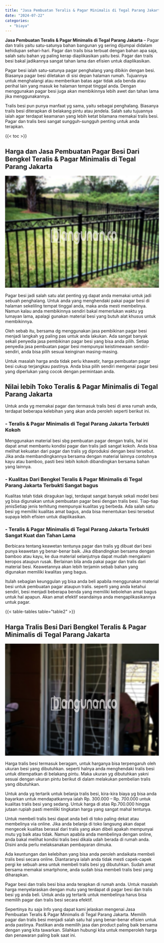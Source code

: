 ```yaml
---
title: "Jasa Pembuatan Teralis & Pagar Minimalis di Tegal Parang Jakarta"
date: "2024-07-22"
categories: 
  - "biaya"
---
```


**Jasa Pembuatan Teralis & Pagar Minimalis di Tegal Parang Jakarta** – Pagar dan tralis yaitu satu-satunya bahan bangunan yg sering dijumpai didalam kehidupan sehari-hari. Pagar dan trails bisa terbuat dengan bahan apa saja, salah satu bahan yg paling kerap diaplikasikan yaitu besi. Pagar dan trails besi bakal jadikannya sangat tahan lama dan efisien untuk diaplikasikan.

Pagar besi ialah satu-satunya pagar penghalang yang dibikin dengan besi. Biasanya pagar besi diletakan di sisi depan halaman rumah. Tujuannya untuk menghalangi atau memberikan batas agar tidak ada benda atau perihal lain yang masuk ke halaman tempat tinggal anda. Dengan menggunakan pagar besi juga akan membikinnya lebih awet dan tahan lama jika menggunakannya.

Tralis besi pun punya manfaat yg sama, yaitu sebagai penghalang. Biasanya trails besi diterapkan di belakang pintu atau jendela. Salah satu tujuannya ialah agar terdapat keamanan yang lebih ketat bilamana memakai tralis besi. Pagar dan tralis besi sangat sungguh-sungguh penting untuk anda terapkan.

{{< toc >}}

## Harga dan Jasa Pembuatan Pagar Besi Dari Bengkel Teralis & Pagar Minimalis di Tegal Parang Jakarta

![Jasa Pembuatan Teralis & Pagar Minimalis di Tegal Parang Jakarta](/images/pagar-minimalis-murah-44.png)

Pagar besi jadi salah satu alat penting yg dapat anda memakai untuk jadi sebuah penghalang. Untuk anda yang menghendaki pakai pagar besi di halaman sekeliling tempat tinggal anda, maka anda mesti membelinya. Namun kalau anda membikinnya sendiri bakal memerlukan waktu yg lumayan lama, apalagi gunakan material besi yang butuh alat khusus untuk membikinnya.

Oleh sebab itu, bersama dg menggunakan jasa pembikinan pagar besi menjadi langkah yg paling pas untuk anda lakukan. Ada sangat banyak sekali penyedia jasa pembikinan pagar besi yang bisa anda pilih. Setiap penyedia jasa pembuatan pagar besi mempunyai keistimewaan sendiri-sendiri, anda bisa pilih sesuai keinginan masing-masing.

Untuk masalah harga anda tidak perlu khawatir, harga pembuatan pagar besi cukup terjangkau pastinya. Anda bisa pilih sendiri mengenai pagar besi yang diperlukan yang cocok dengan permintaan anda.

## Nilai lebih Toko Teralis & Pagar Minimalis di Tegal Parang Jakarta

Untuk anda yg memakai pagar dan termasuk tralis besi di area rumah anda, terdapat beberapa kelebihan yang akan anda peroleh seperti berikut ini.

### \- Teralis & Pagar Minimalis di Tegal Parang Jakarta Terbukti Kokoh

Menggunakan material besi sbg pembuatan pagar dengan tralis, hal ini dapat amat membantu kondisi pagar dan tralis jadi sangat kokoh. Anda bisa melihat kekuatan dari pagar dan tralis yg diproduksi dengan besi tersebut. Jika anda membandingkannya bersama dengan material lainnya contohnya kayu atau bamboo, pasti besi lebih kokoh dibandingkan bersama bahan yang lainnya.

### \- Kualitas Dari Bengkel Teralis & Pagar Minimalis di Tegal Parang Jakarta Terbukti Sangat bagus

Kualitas telah tidak diragukan lagi, terdapat sangat banyak sekali model besi yg bisa digunakan untuk pembuatan pagar besi dengan tralis besi. Tiap-tiap jenisSetiap jenis terhitung mempunyai kualitas yg berbeda. Ada salah satu besi yg memiliki kualitas amat bagus, anda bisa menentukan besi tersebut supaya lebih efisien untuk diaplikasikan.

### \- Teralis & Pagar Minimalis di Tegal Parang Jakarta Terbukti Sangat Kuat dan Tahan Lama

Berbicara tentang keawetan tentunya pagar dan tralis yg dibuat dari besi punya keawetan yg benar-benar baik. Jika dibandingkan bersama dengan bamboo atau kayu, ke dua material selanjutnya dapat mudah mengalami keropos ataupun rusak. Berlainan bila anda pakai pagar dan tralis dari material besi. Keawetannya akan lebih terjamin sebab bahan yang digunakan memiliki kwalitas yang bagus.

Itulah sebagian keunggulan yg bisa anda beli apabila menggunakan material besi untuk pembuatan pagar ataupun tralis. seperti yang anda ketahui sendiri, besi menjadi beberapa benda yang memiliki kebolehan amat bagus untuk hal apapun. Akan amat efektif seandainya anda mengaplikasikannya untuk pagar.

{{< table-tables table="table2" >}}

## Harga Tralis Besi Dari Bengkel Teralis & Pagar Minimalis di Tegal Parang Jakarta

![Jasa Pembuatan Teralis & Pagar Minimalis di Tegal Parang Jakarta](/images/teralis-minimalis-murah-33.png)

Harga tralis besi termasuk beragam, untuk harganya bisa terpengaruh oleh ukuran besi yang dibutuhkan. seperti halnya anda menghendaki tralis besi untuk ditempatkan di belakang pintu. Maka ukuran yg dibutuhkan yakni sesuai dengan ukuran pintu berikut di dalam melakukan pembelian tralis yang dibutuhkan.

Untuk anda yg tertarik untuk belanja tralis besi, kira-kira biaya yg bisa anda bayarkan untuk mendapatkannya ialah Rp. 300.000 – Rp. 700.000 untuk kualitas tralis besi yang sedang. Untuk harga di atas Rp.700.000 hingga jutaan rupiah pasti memiliki tingkatan harga yang sangat mahal tentunya.

Untuk membeli tralis besi dapat anda beli di toko paling dekat atau membelinya via online. Jika anda belanja di toko langsung akan dapat mengecek kualitas berasal dari tralis yang akan dibeli apakah mempunyai mutu yg baik atau tidak. Namun apabila anda membelinya dengan online, anda bakal melihat kondisi tralis besi dikala udah berada di rumah anda. Disini anda perlu melaksanakan pembayaran dimuka.

Ada keuntungan dan kelebihan yang bisa anda peroleh andaikata membeli tralis besi secara online. Diantaranya ialah anda tidak mesti capek-capek pergi ke sebuah area untuk membeli tralis besi yg dibutuhkan. Sudah amat bersama memakai smartphone, anda sudah bisa membeli tralis besi yang diharapkan.

Pagar besi dan tralis besi bisa anda terapkan di rumah anda. Untuk masalah harga menyelaraskan dengan mutu yang terdapat di pagar besi dan tralis besi yg anda beli. Untuk anda yg tertarik untuk membelinya harus bisa memilih pagar dan tralis besi secara efektif.

Sepertinya itu saja Info yang dapat kami jelaskan mengenai Jasa Pembuatan Teralis & Pagar Minimalis di Tegal Parang Jakarta. Memilih pagar dan tralis besi menjadi salah satu hal yang benar-benar efisien untuk anda pastinya. Pastikan anda memilih jasa dan product paling baik bersama dengan yang kita tawarkan. Silahkan hubungi kita untuk memperoleh harga dan penawaran paling baik saat ini.
